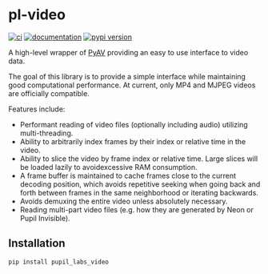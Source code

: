 # pl-video

[![ci](https://github.com/pupil-labs/pl-video/workflows/ci/badge.svg)](https://github.com/pupil-labs/pl-video/actions?query=workflow%3Aci)
[![documentation](https://img.shields.io/badge/docs-mkdocs-708FCC.svg?style=flat)](https://pupil-labs.github.io/pl-video/)
[![pypi version](https://img.shields.io/pypi/v/pupil_labs_video.svg)](https://pypi.org/project/pupil_labs_video/)

A high-level wrapper of [PyAV](https://github.com/PyAV-Org/PyAV) providing an easy to use interface to video data.

The goal of this library is to provide a simple interface while maintaining good computational performance. At current, only MP4 and MJPEG videos are officially compatible.

Features include:

- Performant reading of video files (optionally including audio) utilizing multi-threading.
- Ability to arbitrarily index frames by their index or relative time in the video.
- Ability to slice the video by frame index or relative time. Large slices will be loaded lazily to avoidexcessive RAM consumption.
- A frame buffer is maintained to cache frames close to the current decoding position, which avoids repetitive seeking when going back and forth between frames in the same neighborhood or iterating backwards.
- Avoids demuxing the entire video unless absolutely necessary.
- Reading multi-part video files (e.g. how they are generated by Neon or Pupil Invisible).

## Installation

```bash
pip install pupil_labs_video
```
